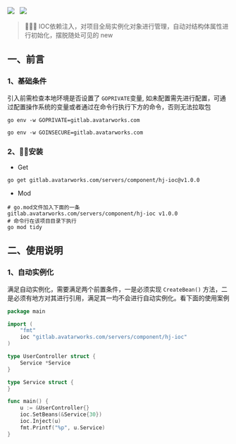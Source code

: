 ![](https://img.shields.io/badge/version-v1.0.0-green.svg) &nbsp; ![](https://img.shields.io/badge/builder-success-green.svg) &nbsp;

> 📢📢📢 IOC依赖注入，对项目全局实例化对象进行管理，自动对结构体属性进行初始化，摆脱随处可见的 new

## 一、前言

### 1、基础条件

引入前需检查本地环境是否设置了 `GOPRIVATE`变量, 如未配置需先进行配置，可通过配置操作系统的变量或者通过在命令行执行下方的命令，否则无法拉取包

```shell
go env -w GOPRIVATE=gitlab.avatarworks.com

go env -w GOINSECURE=gitlab.avatarworks.com
```

### 2、🚀🚀安装

- Get

```shell
go get gitlab.avatarworks.com/servers/component/hj-ioc@v1.0.0
```

- Mod

```shell
# go.mod文件加入下面的一条
gitlab.avatarworks.com/servers/component/hj-ioc v1.0.0
# 命令行在该项目目录下执行
go mod tidy
```
## 二、使用说明
### 1、自动实例化
满足自动实例化，需要满足两个前置条件，一是必须实现 ``CreateBean()`` 方法，二是必须有地方对其进行引用，满足其一均不会进行自动实例化。看下面的使用案例

```go
package main

import (
	"fmt"
	ioc "gitlab.avatarworks.com/servers/component/hj-ioc"
)

type UserController struct {
	Service *Service
}

type Service struct {
}

func main() {
	u := &UserController{}
	ioc.SetBeans(&Service{30})
	ioc.Inject(u)
	fmt.Printf("%p", u.Service)
}
```
